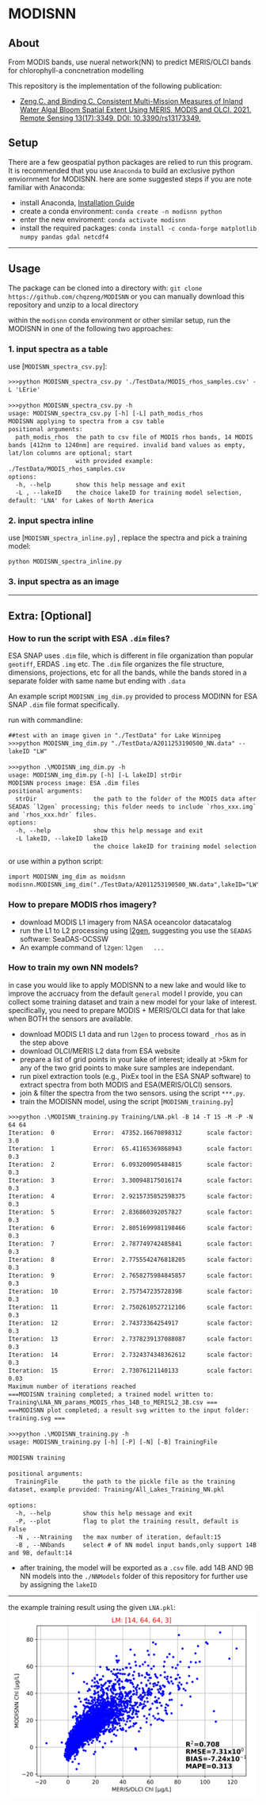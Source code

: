# MODISNN
## About
From MODIS bands, use nueral network(NN) to predict MERIS/OLCI bands for chlorophyll-a concnetration modelling 

This repository is the implementation of the following publication:

- [Zeng,C. and Binding,C. Consistent Multi-Mission Measures of Inland Water Algal Bloom Spatial Extent Using MERIS, MODIS and OLCI. 2021. Remote Sensing 13(17):3349. DOI: 10.3390/rs13173349.](https://www.mdpi.com/2072-4292/13/17/3349)


## Setup
There are a few geospatial python packages are relied to run this program. It is recommended that you use `Anaconda` to build an exclusive python enviornment for MODISNN. here are some suggested steps if you are note familiar with Anaconda:
- install Anaconda, [Installation Guide](https://docs.anaconda.com/anaconda/install/)
- create a conda environment: `conda create -n modisnn python`
- enter the new enviroment: `conda activate modisnn`
- install the required packages: `conda install -c conda-forge matplotlib numpy pandas gdal netcdf4`

---

## Usage
The package can be cloned into a directory with:
`git clone https://github.com/chqzeng/MODISNN`
or you can manually download this repository and unzip to a local directory

within the `modisnn` conda environment or other similar setup, run the MODISNN in one of the following two approaches:
### 1. input spectra as a table

use [`MODISNN_spectra_csv.py`]:
```
>>>python MODISNN_spectra_csv.py './TestData/MODIS_rhos_samples.csv' -L 'LErie'

>>>python MODISNN_spectra_csv.py -h
usage: MODISNN_spectra_csv.py [-h] [-L] path_modis_rhos
MODISNN applying to spectra from a csv table
positional arguments:
  path_modis_rhos  the path to csv file of MODIS rhos bands, 14 MODIS bands [412nm to 1240nm] are required. invalid band values as empty, lat/lon columns are optional; start
                   with provided example: ./TestData/MODIS_rhos_samples.csv
options:
  -h, --help       show this help message and exit
  -L , --lakeID    the choice lakeID for training model selection, default: 'LNA' for Lakes of North America 
```

### 2. input spectra inline
use [`MODISNN_spectra_inline.py`] , replace the spectra and pick a training model:
```
python MODISNN_spectra_inline.py
```

### 3. input spectra as an image

---
## Extra: [Optional]

### How to run the script with ESA `.dim` files?
ESA SNAP uses `.dim` file, which is different in file organization than popular `geotiff`, ERDAS `.img` etc. The `.dim` file organizes the file structure, dimensions, projections, etc for all the bands, while the bands stored in a separate folder with same name but ending with `.data`

An example script `MODISNN_img_dim.py` provided to process MODINN for ESA SNAP `.dim` file format specifically. 

run with commandline:
```
##test with an image given in "./TestData" for Lake Winnipeg
>>>python MODISNN_img_dim.py "./TestData/A2011253190500_NN.data" --lakeID "LW"

>>>python .\MODISNN_img_dim.py -h
usage: MODISNN_img_dim.py [-h] [-L lakeID] strDir
MODISNN process image: ESA .dim files
positional arguments:
  strDir                the path to the folder of the MODIS data after SEADAS `l2gen` processing; this folder needs to include `rhos_xxx.img` and `rhos_xxx.hdr` files.
options:
  -h, --help            show this help message and exit
  -L lakeID, --lakeID lakeID
                        the choice lakeID for training model selection
```
or use within a python script:
```
import MODISNN_img_dim as moidsnn
modisnn.MODISNN_img_dim("./TestData/A2011253190500_NN.data",lakeID="LW") 
```


### How to prepare MODIS rhos imagery?
- download MODIS L1 imagery from NASA oceancolor datacatalog
- run the L1 to L2 processing using   [l2gen](https://seadas.gsfc.nasa.gov/help-8.1.0/processors/ProcessL2gen.html), 
  suggesting you use the `SEADAS` software: SeaDAS-OCSSW
- An example command of `l2gen`:
  `l2gen   ...`

### How to train my own NN models?
in case you would like to apply MODISNN to a new lake and would like to improve the accruacy from the default `general` model I provide, you can collect some training dataset and train a new model for your lake of interest. specifically, you need to prepare MODIS +  MERIS/OLCI data for that lake when BOTH the sensors are available. 
- download MODIS L1 data and run `l2gen` to process toward `_rhos` as in the step above
- download OLCI/MERIS L2 data from ESA website
- prepare a list of grid points in your lake of interest; ideally at >5km for any of the two grid points to make sure samples are independant.
- run pixel extraction tools (e.g., PixEx tool in the ESA SNAP software) to extract spectra from both MODIS and ESA(MERIS/OLCI) sensors.
- join & filter the spectra from the two sensors.  using the script `***.py`.
- train the MODISNN model, using the script [`MODISNN_training.py`]
```
>>>python .\MODISNN_training.py Training/LNA.pkl -B 14 -T 15 -M -P -N 64 64
Iteration:  0           Error:  47352.16670898312       scale factor:  3.0
Iteration:  1           Error:  65.41165369868943       scale factor:  0.3
Iteration:  2           Error:  6.093200905484815       scale factor:  0.3
Iteration:  3           Error:  3.300948175016174       scale factor:  0.3
Iteration:  4           Error:  2.9215735852598375      scale factor:  0.3
Iteration:  5           Error:  2.836860392057827       scale factor:  0.3
Iteration:  6           Error:  2.8051699981198466      scale factor:  0.3
Iteration:  7           Error:  2.787749742485841       scale factor:  0.3
Iteration:  8           Error:  2.7755542476818205      scale factor:  0.3
Iteration:  9           Error:  2.7658275984845857      scale factor:  0.3
Iteration:  10          Error:  2.757547235728398       scale factor:  0.3
Iteration:  11          Error:  2.7502610527212106      scale factor:  0.3
Iteration:  12          Error:  2.74373364254917        scale factor:  0.3
Iteration:  13          Error:  2.7378239137088087      scale factor:  0.3
Iteration:  14          Error:  2.7324374348362612      scale factor:  0.3
Iteration:  15          Error:  2.73076121140133        scale factor:  0.03
Maximum number of iterations reached
===MODISNN training completed; a trained model written to: Training\LNA_NN_params_MODIS_rhos_14B_to_MERISL2_3B.csv ===
===MODISNN plot completed; a result svg written to the input folder: training.svg ===

>>>python .\MODISNN_training.py -h
usage: MODISNN_training.py [-h] [-P] [-N] [-B] TrainingFile

MODISNN training

positional arguments:
  TrainingFile       the path to the pickle file as the training dataset, example provided: Training/All_Lakes_Training_NN.pkl

options:
  -h, --help         show this help message and exit
  -P, --plot         flag to plot the training result, default is False
  -N , --Ntraining   the max number of iteration, default:15
  -B , --NNbands     select # of NN model input bands,only support 14B and 9B, default:14
```
- after training, the model will be exported as a `.csv` file. add 14B AND 9B NN models into the `./NNModels` folder of this repository for further use by assigning the `lakeID`
---
the example training result using the given `LNA.pkl`:
![MODISNN_training.svg](Training/MODISNN_training.svg "MODISNN_training")
